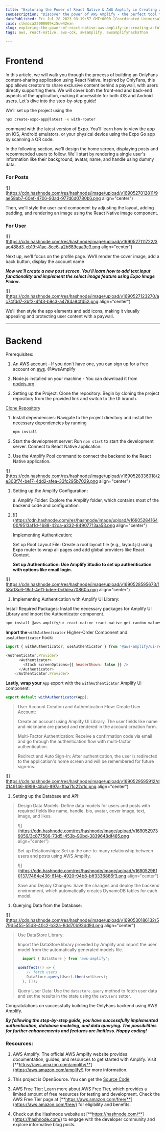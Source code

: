 ```yaml
---
title: "Exploring the Power of React Native & AWS Amplify in Creating a Full-Stack OnlyFans Clone"
seoDescription: "Discover the power of AWS Amplify - the perfect tool for building and deploying web and mobile apps. Get expert insights on AWS, Amplify, and Hashnode"
datePublished: Fri Jul 28 2023 08:19:57 GMT+0000 (Coordinated Universal Time)
cuid: clkmbca23000009kz5uw42exn
slug: exploring-the-power-of-react-native-aws-amplify-in-creating-a-full-stack-onlyfans-clone
tags: aws, react-native, aws-cdk, awsamplify, awsamplifyhackathon

---
```


# Frontend

In this article, we will walk you through the process of building an OnlyFans content-sharing application using React Native. Inspired by OnlyFans, this app allows creators to share exclusive content behind a paywall, with users directly supporting them. We will cover both the front-end and back-end aspects of the application, making it accessible for both iOS and Android users. Let's dive into the step-by-step guide!

We'll set up the project using the

```bash
npx create-expo-app@latest -e with-router
```

command with the latest version of Expo. You'll learn how to view the app on iOS, Android emulators, or your physical device using the Expo Go app by scanning a QR code.

In the following section, we'll design the home screen, displaying posts and recommended users to follow. We'll start by rendering a single user's information like their background, avatar, name, and handle using dummy data.

### For Posts

![](https://cdn.hashnode.com/res/hashnode/image/upload/v1690527012811/9ae58ab7-60ef-4706-93ad-977d6d0780b6.png align="center")

Then, we'll style the user card component by adjusting the layout, adding padding, and rendering an image using the React Native image component.

### For User

![](https://cdn.hashnode.com/res/hashnode/image/upload/v1690527111722/3ac488d3-eb19-41ac-8ce6-a2b689caa9c3.png align="center")

Next up, we'll focus on the profile page. We'll render the cover image, add a back button, display the account name

***Now we'll create a new post screen. You'll learn how to add text input functionality and implement the select image feature using Expo Image Picker.***

![](https://cdn.hashnode.com/res/hashnode/image/upload/v1690527123270/ac74fdd7-3bf2-4f43-b9c3-a4784a84f452.png align="center")

We'll then style the app elements and add icons, making it visually appealing and protecting user content with a paywall.

---

# Backend

Prerequisites:

1. An AWS account - If you don't have one, you can sign up for a free account on [aws](https://aws.amazon.com/pm/amplify/?sc_channel=el&trk=bc603709-686b-4e27-b79f-07e5de3686ec). @AwsAmplify
    
2. Node.js installed on your machine - You can download it from [nodejs.org](http://nodejs.org).
    
3. Setting up the Project: Clone the repository: Begin by cloning the project repository from the provided link and switch to the UI branch.
    

[Clone Repository](https://github.com/hanii090/onlyfans-aws-react-native/tree/ui)

1. Install dependencies: Navigate to the project directory and install the necessary dependencies by running
    
    ```bash
    npm install
    ```
    
2. Start the development server: Run `npm start` to start the development server. Connect to React Native application:
    
3. Use the Amplify Pool command to connect the backend to the React Native application.
    

![](https://cdn.hashnode.com/res/hashnode/image/upload/v1690528336018/2e303f74-be17-4dd2-afea-33fc295b7029.png align="center")

1. Setting up the Amplify Configuration:
    
    a. Amplify Folder: Explore the Amplify folder, which contains most of the backend code and configuration.
    
2. ![](https://cdn.hashnode.com/res/hashnode/image/upload/v1690528416400/9513af1d-1688-42ca-a332-84907713aa53.png align="center")
    
    Implementing Authentication:
    
    Set up Root Layout File: Create a root layout file (e.g., layout.js) using Expo router to wrap all pages and add global providers like React Context.
    
    **Set up Authentication: Use Amplify Studio to set up authentication with options like email login.**
    

![](https://cdn.hashnode.com/res/hashnode/image/upload/v1690528595673/158d18c6-18cf-4ef1-bdee-0c0dea70860a.png align="center")

1. Implementing Authentication with Amplify UI Library:
    

Install Required Packages: Install the necessary packages for Amplify UI Library and import the Authenticator component.

```bash
npm install @aws-amplify/ui-react-native react-native-get-random-values react-native-url-polyfill
```

**Import the** `withAuthenticator` Higher-Order Component and `useAuthenticator` hook:

```javascript
import { withAuthenticator, useAuthenticator } from '@aws-amplify/ui-react-native';copy
```

```javascript
<Authenticator.Provider>
      <Authenticator>
        <Stack screenOptions={{ headerShown: false }} />
      </Authenticator>
    </Authenticator.Provider>
```

**Lastly, wrap your** `App` export with the `withAuthenticator` Amplify UI component:

```javascript
export default withAuthenticator(App);
```

> User Account Creation and Authentication Flow: Create User Account:
> 
> Create an account using Amplify UI Library. The user fields like name and nickname are parsed and rendered in the account creation form.
> 
> Multi-Factor Authentication: Receive a confirmation code via email and go through the authentication flow with multi-factor authentication.
> 
> Redirect and Auto Sign-In: After authentication, the user is redirected to the application's home screen and will be remembered for future sign-ins.

![](https://cdn.hashnode.com/res/hashnode/image/upload/v1690529595912/d0149146-6999-48c6-897a-ffaa7fc22c1c.png align="center")

1. Setting up the Database and API:
    

> Design Data Models: Define data models for users and posts with required fields like name, handle, bio, avatar, cover image, text, image, and likes.
> 
> ![](https://cdn.hashnode.com/res/hashnode/image/upload/v1690529739056/3c877586-73d5-453b-90bd-3839648df485.png align="center")
> 
> Set up Relationships: Set up the one-to-many relationship between users and posts using AWS Amplify.
> 
> ![](https://cdn.hashnode.com/res/hashnode/image/upload/v1690529810137/7464e436-614b-4920-94b8-bff3336866f3.png align="center")
> 
> Save and Deploy Changes: Save the changes and deploy the backend environment, which automatically creates DynamoDB tables for each model.

1. Querying Data from the Database:
    

![](https://cdn.hashnode.com/res/hashnode/image/upload/v1690530186132/579d5455-55d8-40c2-b32a-8dd70b93dd9d.png align="center")

> Use DataStore Library:
> 
> Import the DataStore library provided by Amplify and import the user model from the automatically generated models file.
> 
> ```javascript
>   import { DataStore } from 'aws-amplify';
> 
> useEffect(() => {
>     // fetch users
>     DataStore.query(User).then(setUsers);
>   }, []);
> ```
> 
> Query User Data: Use the `datastore.query` method to fetch user data and set the results in the state using the `setUsers` setter.

Congratulations on successfully building the OnlyFans backend using AWS Amplify.

***By following the step-by-step guide, you have successfully implemented authentication, database modeling, and data querying. The possibilities for further enhancements and features are limitless. Happy coding!***

### Resources:

1. AWS Amplify: The official AWS Amplify website provides documentation, guides, and resources to get started with Amplify. Visit [**https://aws.amazon.com/amplify/**](https://aws.amazon.com/amplify/) for more information.
    
2. This project is OpenSource. You can get the [Source Code](https://github.com/hanii090/onlyfans-aws-react-native/tree/main)
    
3. AWS Free Tier: Learn more about AWS Free Tier, which provides a limited amount of free resources for testing and development. Check the AWS Free Tier page at [**https://aws.amazon.com/free/**](https://aws.amazon.com/free/) for eligibility and benefits.
    
4. Check out the Hashnode website at [**https://hashnode.com/**](https://hashnode.com/) to engage with the developer community and explore informative blog posts.